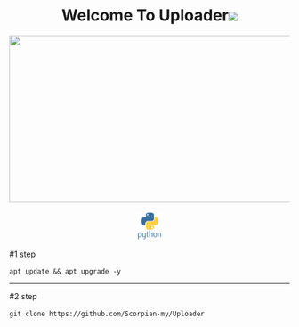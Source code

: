 <h1 align="center">Welcome To Uploader<img src="https://media.giphy.com/media/hvRJCLFzcasrR4ia7z/giphy.gif" width="40"></h1>


<p align="center"><img src="https://media.giphy.com/media/dWesBcTLavkZuG35MI/giphy.gif" width="600" height="300"  /></p>

<center><img src="https://github.com/devicons/devicon/blob/master/icons/python/python-original-wordmark.svg" alt="centered image" height="50px" width="50px"> </center>


#1 step
```
apt update && apt upgrade -y
```
<hr>

#2 step
```
git clone https://github.com/Scorpian-my/Uploader
```

